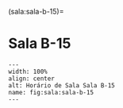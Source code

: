 (sala:sala-b-15)=

# Sala B-15

```{figure} ../_static/img/sala/sala-b-15.png
---
width: 100%
align: center
alt: Horário de Sala Sala B-15
name: fig:sala:sala-b-15
---
```

